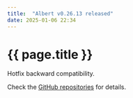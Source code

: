 ```yaml
---
title:  "Albert v0.26.13 released"
date: 2025-01-06 22:34
---
```


# {{ page.title }}

Hotfix backward compatibility.

Check the [GitHub repositories](https://github.com/albertlauncher/albert/commits/v0.26.13) for details.

